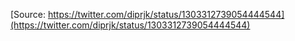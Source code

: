 [Source: https://twitter.com/diprjk/status/1303312739054444544](https://twitter.com/diprjk/status/1303312739054444544)